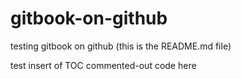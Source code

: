 # gitbook-on-github
testing gitbook on github
(this is the README.md file)

test insert of TOC commented-out code here
<!-- toc -->
